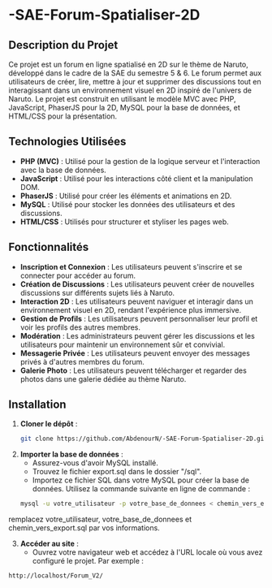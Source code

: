 # -SAE-Forum-Spatialiser-2D

## Description du Projet

Ce projet est un forum en ligne spatialisé en 2D sur le thème de Naruto, développé dans le cadre de la SAE du semestre 5 & 6. Le forum permet aux utilisateurs de créer, lire, mettre à jour et supprimer des discussions tout en interagissant dans un environnement visuel en 2D inspiré de l'univers de Naruto. Le projet est construit en utilisant le modèle MVC avec PHP, JavaScript, PhaserJS pour la 2D, MySQL pour la base de données, et HTML/CSS pour la présentation.

## Technologies Utilisées

- **PHP (MVC)** : Utilisé pour la gestion de la logique serveur et l'interaction avec la base de données.
- **JavaScript** : Utilisé pour les interactions côté client et la manipulation DOM.
- **PhaserJS** : Utilisé pour créer les éléments et animations en 2D.
- **MySQL** : Utilisé pour stocker les données des utilisateurs et des discussions.
- **HTML/CSS** : Utilisés pour structurer et styliser les pages web.

## Fonctionnalités

- **Inscription et Connexion** : Les utilisateurs peuvent s'inscrire et se connecter pour accéder au forum.
- **Création de Discussions** : Les utilisateurs peuvent créer de nouvelles discussions sur différents sujets liés à Naruto.
- **Interaction 2D** : Les utilisateurs peuvent naviguer et interagir dans un environnement visuel en 2D, rendant l'expérience plus immersive.
- **Gestion de Profils** : Les utilisateurs peuvent personnaliser leur profil et voir les profils des autres membres.
- **Modération** : Les administrateurs peuvent gérer les discussions et les utilisateurs pour maintenir un environnement sûr et convivial.
- **Messagerie Privée** : Les utilisateurs peuvent envoyer des messages privés à d'autres membres du forum.
- **Galerie Photo** : Les utilisateurs peuvent télécharger et regarder des photos dans une galerie dédiée au thème Naruto.

## Installation

1. **Cloner le dépôt** :
   ```sh
   git clone https://github.com/AbdenourN/-SAE-Forum-Spatialiser-2D.git

2. **Importer la base de données** :
   - Assurez-vous d'avoir MySQL installé.
   - Trouvez le fichier export.sql dans le dossier "/sql".
   - Importez ce fichier SQL dans votre  MySQL pour créer la base de données.
Utilisez la commande suivante en ligne de commande :
   ```sh
   mysql -u votre_utilisateur -p votre_base_de_donnees < chemin_vers_export.sql
 remplacez votre_utilisateur, votre_base_de_donnees et chemin_vers_export.sql par vos informations.

3. **Accéder au site** :
   - Ouvrez votre navigateur web et accédez à l'URL locale où vous avez configuré le projet. Par exemple :
  ```sh
  http://localhost/Forum_V2/
